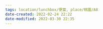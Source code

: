 ```yaml
---
tags: location/lunchbox/便當, place/桃園/A8
date-created: 2022-02-24 22:22
date-modified: 2022-03-30 22:35
---
```

